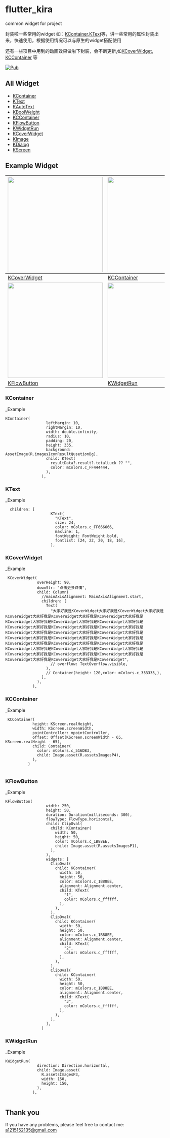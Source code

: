 # flutter_kira

common widget for project

封装啦一些常用的widget 如：[KContainer](#kcontainer),[KText](#ktext)等，讲一些常用的属性封装出来，快速使用，根据使用情况可以与原生的widget搭配使用

还有一些项目中用到的动画效果做啦下封装，会不断更新,如[KCoverWidget](#kcoverwidget), [KCContainer](#kccontainer) 等

[![Pub](https://img.shields.io/pub/v/flutter_kira.svg)](https://pub.dev/packages/flutter_kira)

## All Widget

- [KContainer](https://github.com/k1r3zz/kira_widget/blob/master/lib/kira_container.dart)
- [KText](https://github.com/k1r3zz/kira_widget/blob/master/lib/kira_text.dart)
- [KAutoText](https://github.com/k1r3zz/kira_widget/blob/master/lib/kira_auto_text.dart)
- [KBoolWeight](https://github.com/k1r3zz/kira_widget/blob/master/lib/kira_bool_widget.dart)
- [KCContainer](https://github.com/k1r3zz/kira_widget/blob/master/lib/kira_circle_container.dart)
- [KFlowButton](https://github.com/k1r3zz/kira_widget/blob/master/lib/kira_flow_button.dart)
- [KWidgetRun](https://github.com/k1r3zz/kira_widget/blob/master/lib/kira_widget_run.dart)
- [KCoverWidget](https://github.com/k1r3zz/kira_widget/blob/master/lib/kira_cover_widget.dart)
- [KImage](https://github.com/k1r3zz/kira_widget/blob/master/lib/kira_image.dart)
- [KDialog](https://github.com/k1r3zz/kira_widget/blob/master/lib/util/dialog_util.dart)
- [KScreen](https://github.com/k1r3zz/kira_widget/blob/master/lib/util/kira_screen.dart)

## Example Widget

<!--This project is a starting point for a Dart-->
<!--[package](https://flutter.dev/developing-packages/),-->
<!--a library module containing code that can be shared easily across-->
<!--multiple Flutter or Dart projects.-->

<!--For help getting started with Flutter, view our-->
<!--[online documentation](https://flutter.dev/docs), which offers tutorials,-->
<!--samples, guidance on mobile development, and a full API reference.-->

<!--![image](https://ss0.bdstatic.com/70cFvHSh_Q1YnxGkpoWK1HF6hhy/it/u=1428496956,1019754294&fm=26&gp=0.jpg)-->
<!--![images](./screenshots/coverwidget.gif)-->
<!--<img src="./screenshots/coverwidget.gif" height="300" />-->
<!--<img src="./screenshots/coverwidget.gif" height="300" />-->


| <img src="./screenshots/coverwidget.gif" width="300" /> | <img src="./screenshots/KCoverWidget.gif" width="300" /> |
|:--------------------------------------------------------|:---------------------------------------------------------|
| [KCoverWidget](#kcoverwidget)                           | [KCContainer](#kccontainer)                              |
| <img src="./screenshots/KFlowButton.gif" width="300" /> | <img src="./screenshots/KWidgetRun.gif" width="300" />   |
| [KFlowButton](#kflowbutton)                            | [KWidgetRun](#kwidgetrun)                                |

### KContainer
_Example
```
KContainer(
                  leftMargin: 10,
                  rightMargin: 10,
                  width: double.infinity,
                  radius: 10,
                  padding: 20,
                  height: 335,
                  background: AssetImage(R.imagesIconResultQusetionBg),
                  child: KText(
                    resultData?.result?.totalLuck ?? "",
                    color: mColors.c_FF444444,
                  ),
                ),
```

### KText
_Example
```
  children: [
                    KText(
                      "KText",
                      size: 24,
                      color: mColors.c_FF666666,
                      maxline: 1,
                      fontWeight: FontWeight.bold,
                      fontlist: [24, 22, 20, 18, 16],
                    ),
```


### KCoverWidget
_Example
```
 KCoverWidget(
              overHeight: 90,
              downStr: "点击更多详情",
              child: Column(
                //mainAxisAlignment: MainAxisAlignment.start,
                children: [
                  Text(
                    "大家好我是KCoverWidget大家好我是KCoverWidget大家好我是KCoverWidget大家好我是KCoverWidget大家好我是KCoverWidget大家好我是KCoverWidget大家好我是KCoverWidget大家好我是KCoverWidget大家好我是KCoverWidget大家好我是KCoverWidget大家好我是KCoverWidget大家好我是KCoverWidget大家好我是KCoverWidget大家好我是KCoverWidget大家好我是KCoverWidget大家好我是KCoverWidget大家好我是KCoverWidget大家好我是KCoverWidget大家好我是KCoverWidget大家好我是KCoverWidget大家好我是KCoverWidget大家好我是KCoverWidget大家好我是KCoverWidget大家好我是KCoverWidget大家好我是KCoverWidget大家好我是KCoverWidget大家好我是KCoverWidget大家好我是KCoverWidget大家好我是KCoverWidget",
                    // overflow: TextOverflow.visible,
                  ),
                  // Container(height: 120,color: mColors.c_333333,),
                ],
              ),
            ),
```

### KCContainer
_Example
```
 KCContainer(
            height: KScreen.realHeight,
            width: KScreen.screenWidth,
            pointController: mpointController,
            offset: Offset(KScreen.screenWidth - 65, KScreen.realHeight - 65),
            child: Container(
              color: mColors.c_516DB3,
              child: Image.asset(R.assetsImagesP4),
            ),
          )
      
```

### KFlowButton
_Example
```
KFlowButton(
                  width: 250,
                  height: 50,
                  duration: Duration(milliseconds: 300),
                  flowType: FlowType.horizontal,
                  child: ClipOval(
                    child: KContainer(
                      width: 50,
                      height: 50,
                      color: mColors.c_1B88EE,
                      child: Image.asset(R.assetsImagesP1),
                    ),
                  ),
                  widgets: [
                    ClipOval(
                      child: KContainer(
                        width: 50,
                        height: 50,
                        color: mColors.c_1B88EE,
                        alignment: Alignment.center,
                        child: KText(
                          "1",
                          color: mColors.c_ffffff,
                        ),
                      ),
                    ),
                    ClipOval(
                      child: KContainer(
                        width: 50,
                        height: 50,
                        color: mColors.c_1B88EE,
                        alignment: Alignment.center,
                        child: KText(
                          "2",
                          color: mColors.c_ffffff,
                        ),
                      ),
                    ),
                    ClipOval(
                      child: KContainer(
                        width: 50,
                        height: 50,
                        color: mColors.c_1B88EE,
                        alignment: Alignment.center,
                        child: KText(
                          "3",
                          color: mColors.c_ffffff,
                        ),
                      ),
                    ),
                  ],
                )  
```

### KWidgetRun
_Example
```
KWidgetRun(
              direction: Direction.horizontal,
              child: Image.asset(
                R.assetsImagesP3,
                width: 150,
                height: 150,
              ),
            ),
      
```

## Thank you
If you have any problems, please feel free to contact me: a1215152135@gmail.com
